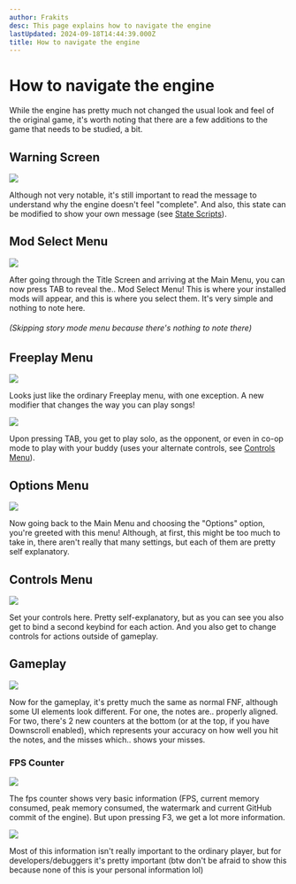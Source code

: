 ```yaml
---
author: Frakits
desc: This page explains how to navigate the engine
lastUpdated: 2024-09-18T14:44:39.000Z
title: How to navigate the engine
---
```

# How to navigate the engine

While the engine has pretty much not changed the usual look and feel of the original game, it's worth noting that there are a few additions to the game that needs to be studied, a bit.

<h2 id="warning-screen">Warning Screen</h2>
<img src="./How to navigate the engine-2.png"/>

Although not very notable, it's still important to read the message to understand why the engine doesn't feel "complete". And also, this state can be modified to show your own message (see <a href="./modding/scripting/state-substate-scripts.md">State Scripts</a>).

<h2 id="mod-select-menu">Mod Select Menu</h2>
<img src="./How to navigate the engine.png"/>

After going through the Title Screen and arriving at the Main Menu, you can now press TAB to reveal the.. Mod Select Menu! This is where your installed mods will appear, and this is where you select them. It's very simple and nothing to note here.

###### (Skipping story mode menu because there's nothing to note there)

<h2 id="freeplay-menu">Freeplay Menu</h2>
<img src="./How to navigate the engine-3.png"/>

Looks just like the ordinary Freeplay menu, with one exception. A new modifier that changes the way you can play songs!

<img src="./How to navigate the engine-4.png"/>

Upon pressing TAB, you get to play solo, as the opponent, or even in co-op mode to play with your buddy (uses your alternate controls, see <a href="#controls-menu">Controls Menu</a>).

<h2 id="options-menu">Options Menu</h2>
<img src="./How to navigate the engine-5.png"/>

Now going back to the Main Menu and choosing the "Options" option, you're greeted with this menu! Although, at first, this might be too much to take in, there aren't really that many settings, but each of them are pretty self explanatory.

<h2 id="controls-menu">Controls Menu</h2>

<img src="./How to navigate the engine-6.png"/>

Set your controls here. Pretty self-explanatory, but as you can see you also get to bind a second keybind for each action. And you also get to change controls for actions outside of gameplay.

<h2 id="gameplay">Gameplay</h2>
<img src="./How to navigate the engine-7.png"/>

Now for the gameplay, it's pretty much the same as normal FNF, although some UI elements look different. For one, the notes are.. properly aligned. For two, there's 2 new counters at the bottom (or at the top, if you have Downscroll enabled), which represents your accuracy on how well you hit the notes, and the misses which.. shows your misses.

<h3 id="fps-counter">FPS Counter</h3>
<img src="./How to navigate the engine-8.png"/>

The fps counter shows very basic information (FPS, current memory consumed, peak memory consumed, the watermark and current GitHub commit of the engine). But upon pressing F3, we get a lot more information.

<img src="./How to navigate the engine-9.png"/>

Most of this information isn't really important to the ordinary player, but for developers/debuggers it's pretty important (btw don't be afraid to show this because none of this is your personal information lol)